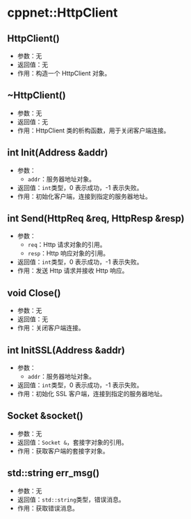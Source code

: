 # cppnet::HttpClient
## HttpClient()
- 参数：无
- 返回值：无
- 作用：构造一个 HttpClient 对象。
## ~HttpClient()
- 参数：无
- 返回值：无
- 作用：HttpClient 类的析构函数，用于关闭客户端连接。
## int Init(Address &addr)
- 参数：
    - `addr`：服务器地址对象。
- 返回值：`int`类型，0 表示成功，-1 表示失败。
- 作用：初始化客户端，连接到指定的服务器地址。
## int Send(HttpReq &req, HttpResp &resp)
- 参数：
    - `req`：Http 请求对象的引用。
    - `resp`：Http 响应对象的引用。
- 返回值：`int`类型，0 表示成功，-1 表示失败。
- 作用：发送 Http 请求并接收 Http 响应。
## void Close()
- 参数：无
- 返回值：无
- 作用：关闭客户端连接。
## int InitSSL(Address &addr)
- 参数：
    - `addr`：服务器地址对象。
- 返回值：`int`类型，0 表示成功，-1 表示失败。
- 作用：初始化 SSL 客户端，连接到指定的服务器地址。
## Socket &socket()
- 参数：无
- 返回值：`Socket &`，套接字对象的引用。
- 作用：获取客户端的套接字对象。
## std::string err_msg()
- 参数：无
- 返回值：`std::string`类型，错误消息。
- 作用：获取错误消息。
